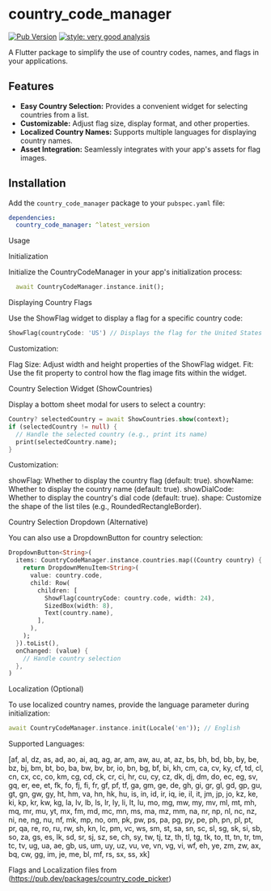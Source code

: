 # country_code_manager

[![Pub Version](https://img.shields.io/pub/v/country_code_manager.svg?style=flat-square)](https://pub.dev/packages/country_code_manager_manager)
[![style: very good analysis](https://img.shields.io/badge/style-very_good_analysis-B22C89.svg)](https://pub.dev/packages/very_good_analysis)

A Flutter package to simplify the use of country codes, names, and flags in your applications.

## Features

* **Easy Country Selection:** Provides a convenient widget for selecting countries from a list.
* **Customizable:** Adjust flag size, display format, and other properties.
* **Localized Country Names:** Supports multiple languages for displaying country names.
* **Asset Integration:** Seamlessly integrates with your app's assets for flag images.

## Installation

Add the `country_code_manager` package to your `pubspec.yaml` file:

```yaml
dependencies:
  country_code_manager: ^latest_version
```

Usage

Initialization

Initialize the CountryCodeManager in your app's initialization process:

```dart
  await CountryCodeManager.instance.init();
```

Displaying Country Flags

Use the ShowFlag widget to display a flag for a specific country code:

```dart
ShowFlag(countryCode: 'US') // Displays the flag for the United States
```

Customization:

Flag Size: Adjust width and height properties of the ShowFlag widget.
Fit: Use the fit property to control how the flag image fits within the widget.

Country Selection Widget (ShowCountries)

Display a bottom sheet modal for users to select a country:

```dart
Country? selectedCountry = await ShowCountries.show(context);
if (selectedCountry != null) {
  // Handle the selected country (e.g., print its name)
  print(selectedCountry.name);
}
```

Customization:

showFlag: Whether to display the country flag (default: true).
showName: Whether to display the country name (default: true).
showDialCode: Whether to display the country's dial code (default: true).
shape: Customize the shape of the list tiles (e.g., RoundedRectangleBorder).

Country Selection Dropdown (Alternative)

You can also use a DropdownButton for country selection:

```dart
DropdownButton<String>(
  items: CountryCodeManager.instance.countries.map((Country country) {
    return DropdownMenuItem<String>(
      value: country.code,
      child: Row(
        children: [
          ShowFlag(countryCode: country.code, width: 24),
          SizedBox(width: 8),
          Text(country.name),
        ],
      ),
    );
  }).toList(),
  onChanged: (value) {
    // Handle country selection
  },
)
```



Localization (Optional)

To use localized country names, provide the language parameter during initialization:

```dart
await CountryCodeManager.instance.init(Locale('en')); // English
```

Supported Languages:

[af, al, dz, as, ad, ao, ai, aq, ag, ar, am, aw, au, at, az, bs, bh, bd, bb, by, be, bz, bj, bm, bt, bo, ba, bw, bv, br, io, bn, bg, bf, bi, kh, cm, ca, cv, ky, cf, td, cl, cn, cx, cc, co, km, cg, cd, ck, cr, ci, hr, cu, cy, cz, dk, dj, dm, do, ec, eg, sv, gq, er, ee, et, fk, fo, fj, fi, fr, gf, pf, tf, ga, gm, ge, de, gh, gi, gr, gl, gd, gp, gu, gt, gn, gw, gy, ht, hm, va, hn, hk, hu, is, in, id, ir, iq, ie, il, it, jm, jp, jo, kz, ke, ki, kp, kr, kw, kg, la, lv, lb, ls, lr, ly, li, lt, lu, mo, mg, mw, my, mv, ml, mt, mh, mq, mr, mu, yt, mx, fm, md, mc, mn, ms, ma, mz, mm, na, nr, np, nl, nc, nz, ni, ne, ng, nu, nf, mk, mp, no, om, pk, pw, ps, pa, pg, py, pe, ph, pn, pl, pt, pr, qa, re, ro, ru, rw, sh, kn, lc, pm, vc, ws, sm, st, sa, sn, sc, sl, sg, sk, si, sb, so, za, gs, es, lk, sd, sr, sj, sz, se, ch, sy, tw, tj, tz, th, tl, tg, tk, to, tt, tn, tr, tm, tc, tv, ug, ua, ae, gb, us, um, uy, uz, vu, ve, vn, vg, vi, wf, eh, ye, zm, zw, ax, bq, cw, gg, im, je, me, bl, mf, rs, sx, ss, xk]


Flags and Localization files from (https://pub.dev/packages/country_code_picker)